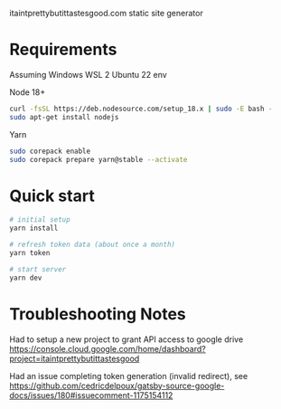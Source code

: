 itaintprettybutittastesgood.com static site generator

# Requirements

Assuming Windows WSL 2 Ubuntu 22 env

Node 18+

```sh
curl -fsSL https://deb.nodesource.com/setup_18.x | sudo -E bash -
sudo apt-get install nodejs
```

Yarn

```sh
sudo corepack enable
sudo corepack prepare yarn@stable --activate
```

# Quick start

```sh
# initial setup
yarn install

# refresh token data (about once a month)
yarn token

# start server
yarn dev
```

# Troubleshooting Notes

Had to setup a new project to grant API access to google drive
https://console.cloud.google.com/home/dashboard?project=itaintprettybutittastesgood

Had an issue completing token generation (invalid redirect), see
https://github.com/cedricdelpoux/gatsby-source-google-docs/issues/180#issuecomment-1175154112
